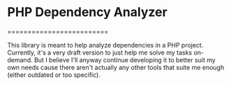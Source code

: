 # PHP Dependency Analyzer
=========================

This library is meant to help analyze dependencies in a PHP project. Currently, it's a very draft version
to just help me solve my tasks on-demand. But I believe I'll anyway continue developing it to better suit my
own needs cause there aren't actually any other tools that suite me enough (either outdated or too specific).

